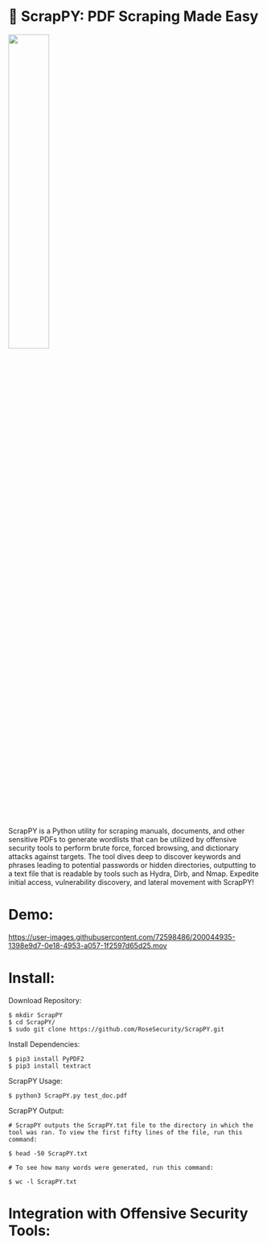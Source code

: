 # :closed_book: ScrapPY: PDF Scraping Made Easy

<img src="https://user-images.githubusercontent.com/72598486/200032795-29e5bb5d-db3b-4ee3-9e46-f6b732848a6f.png" width=40% height=40%>

ScrapPY is a Python utility for scraping manuals, documents, and other sensitive PDFs to generate wordlists that can be utilized by offensive security tools to perform brute force, forced browsing, and dictionary attacks against targets. The tool dives deep to discover keywords and phrases leading to potential passwords or hidden directories, outputting to a text file that is readable by tools such as Hydra, Dirb, and Nmap. Expedite initial access, vulnerability discovery, and lateral movement with ScrapPY!

# Demo:

https://user-images.githubusercontent.com/72598486/200044935-1398e9d7-0e18-4953-a057-1f2597d65d25.mov

# Install:

Download Repository:

```
$ mkdir ScrapPY
$ cd ScrapPY/
$ sudo git clone https://github.com/RoseSecurity/ScrapPY.git
```

Install Dependencies:

```
$ pip3 install PyPDF2
$ pip3 install textract
```

ScrapPY Usage:

```
$ python3 ScrapPY.py test_doc.pdf
```

ScrapPY Output:

```
# ScrapPY outputs the ScrapPY.txt file to the directory in which the tool was ran. To view the first fifty lines of the file, run this command:

$ head -50 ScrapPY.txt

# To see how many words were generated, run this command:

$ wc -l ScrapPY.txt
```

# Integration with Offensive Security Tools:


